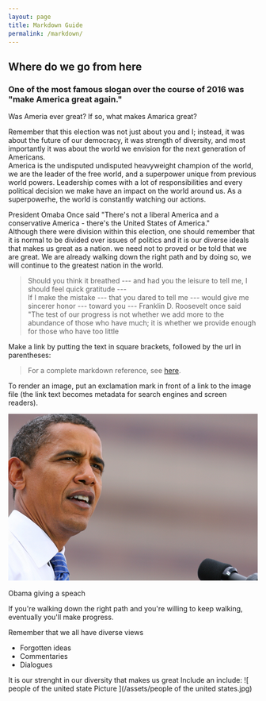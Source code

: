 ```yaml
---
layout: page
title: Markdown Guide
permalink: /markdown/
---
```


## Where do we go from here 

### One of the most famous slogan over the course of 2016 was "make America great again."

Was Ameria ever great? If so, what makes Amarica great?

Remember that this election was not just about you and I; instead, it was about the future of our democracy, it was strength of diversity, and most importantly it was about the world we envision for the next generation of Americans.     
America is the undisputed undisputed heavyweight champion of the world, we are the leader of the free world, and a superpower unique from previous world powers. Leadership comes with a lot of responsibilities and every political decision we make have an impact on the world around us. As a superpowerhe, the world is constantly watching our actions.

President Omaba Once said "There's not a liberal America and a conservative America - there's the United States of America."  
Although there were division within this election, one should remember that it is normal to be divided over issues of politics and it is our diverse ideals that makes us great as a nation. we need not to proved or be told that we are great. We are already walking down the right path and by doing so, we will continue to the greatest nation in the world.



> Should you think it breathed --- and had you the leisure to tell me, I should feel quick gratitude ---  
> If I make the mistake --- that you dared to tell me --- would give me sincerer honor --- toward you --- 
>Franklin D. Roosevelt once said "The test of our progress is not whether we add more to the abundance of those who have much; it is whether we provide enough for those who have too little 

Make a link by putting the text in square brackets, followed by the url in parentheses:

> For a complete markdown reference, see [here](http://kramdown.gettalong.org/syntax.html#link-definitions).

To render an image, put an exclamation mark in front of a link to the image file (the link text becomes metadata for search engines and screen readers).

![ Obama Picture ](/assets/image.jpg)

Obama giving a speach


If you're walking down the right path and you're willing to keep walking, eventually you'll make progress.

 Remember that we all have diverse views 

- Forgotten ideas
- Commentaries
- Dialogues


It is our strenght in our diversity that makes us great
Include an include:
![ people of the united state Picture ](/assets/people of the united states.jpg)


